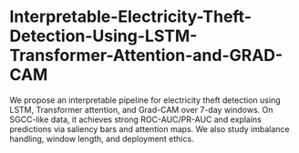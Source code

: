 # Interpretable-Electricity-Theft-Detection-Using-LSTM-Transformer-Attention-and-GRAD-CAM
We propose an interpretable pipeline for electricity theft detection using LSTM, Transformer attention, and Grad-CAM over 7-day windows. On SGCC-like data, it achieves strong ROC-AUC/PR-AUC and explains predictions via saliency bars and attention maps. We also study imbalance handling, window length, and deployment ethics.
